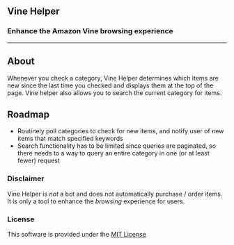 ## Vine Helper
### Enhance the Amazon Vine browsing experience

<hr/>

## About
Whenever you check a category, Vine Helper determines which items are new since the last time you checked and displays them at the top of the page.
Vine helper also allows you to search the current category for items.

## Roadmap
- Routinely poll categories to check for new items, and notify user of new items that match specified keywords
- Search functionality has to be limited since queries are paginated, so there needs to a way to query an entire category in one (or at least fewer) request

### Disclaimer
Vine Helper is _not_ a bot and does not automatically purchase / order items. It is only a tool to enhance the _browsing_ experience for users.

### License
This software is provided under the [MIT License](LICENSE)